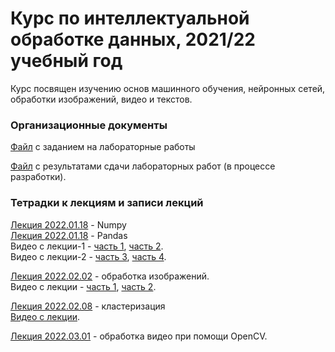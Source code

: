 # Курс по интеллектуальной обработке данных, 2021/22 учебный год 

Курс посвящен изучению основ машинного обучения, нейронных сетей, обработки изображений, видео и текстов.
### Организационные документы

[Файл](https://docs.google.com/document/d/1PJW4Jj5d7W4QLy5MsBlRZmR1dJvKZu1J1Vjh9uLVvqI/edit?usp=sharing) с заданием на лабораторные работы

[Файл](https://docs.google.com/spreadsheets/d/1Ibf6bMovrKJEDG17VyCMmNMf6w0_hcs-F-Wal-vQw0c/edit?usp=sharing) с результатами сдачи лабораторных работ (в процессе разработки).

### Тетрадки к лекциям и записи лекций

[Лекция 2022.01.18](https://github.com/klyshinsky/ML_and_CV_2022/blob/main/Lecture_20220118_numpy.ipynb) - Numpy  
[Лекция 2022.01.18](https://github.com/klyshinsky/ML_and_CV_2022/blob/main/Lecture_20220118_Pandas.ipynb) - Pandas  
Видео с лекции-1 - [часть 1](https://youtu.be/dnwcqijsxSk), [часть 2](https://youtu.be/Pis8cLnXYpc).  
Видео с лекции-2 - [часть 3](https://youtu.be/8Cf_c0LFzh0), [часть 4](https://youtu.be/8Cf_c0LFzh0).

[Лекция 2022.02.02](https://github.com/klyshinsky/ML_and_CV_2022/blob/main/Lecture_20220125_image_processing.ipynb) - обработка изображений.  
Видео с лекции - [часть 1](https://youtu.be/to-ADXI30N8), [часть 2](https://youtu.be/Y1B5C84F9sI).

[Лекция 2022.02.08](https://github.com/klyshinsky/ML_and_CV_2022/blob/main/Lecture_20220208_clustering.ipynb) - кластеризация  
[Видео с лекции](https://youtu.be/VEK_8XUZ39w).

[Лекция 2022.03.01](https://github.com/klyshinsky/ML_and_CV_2022/blob/main/Lecture_20220301_OpenCV.ipynb) - обработка видео при помощи OpenCV.  
